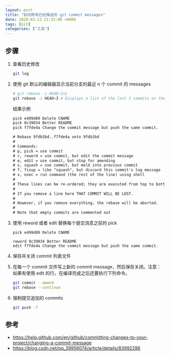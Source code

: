 ```yaml
---
layout: post
title: "如何修改已经推送的 git commit messages"
date: 2020-03-12 21:33:00 +0800
tags: [Git]
categories: ["工具"]
---
```


## 步骤

1. 查看历史修改

   ```bash
   git log
   ```

1. 使用 git 默认的编辑器显示当前分支的最近 n 个 commit 的 messages

   ```bash
   # git rebase -i HEAD~{n}
   git rebase -i HEAD~3 # Displays a list of the last 3 commits on the current branch
   ```

   结果示例

   ```txt
   pick e499d89 Delete CNAME
   pick 0c39034 Better README
   pick f7fde4a Change the commit message but push the same commit.

   # Rebase 9fdb3bd..f7fde4a onto 9fdb3bd
   #
   # Commands:
   # p, pick = use commit
   # r, reword = use commit, but edit the commit message
   # e, edit = use commit, but stop for amending
   # s, squash = use commit, but meld into previous commit
   # f, fixup = like "squash", but discard this commit's log message
   # x, exec = run command (the rest of the line) using shell
   #
   # These lines can be re-ordered; they are executed from top to bottom.
   #
   # If you remove a line here THAT COMMIT WILL BE LOST.
   #
   # However, if you remove everything, the rebase will be aborted.
   #
   # Note that empty commits are commented out
   ```

1. 使用 reword 或者 edit 替换每个提交消息之前的 pick

   ```
   pick e499d89 Delete CNAME

   reword 0c39034 Better README
   edit f7fde4a Change the commit message but push the same commit.
   ```

1. 保存并关闭 commit 列表文件

1. 在每一个 commit 文件写上新的 commit message，然后保存关闭。注意：如果有使用 edit 的行，在编译完成之后还要执行下列命令。

   ```bash
   git commit --amend
   git rebase --continue
   ```

1. 强制提交追加的 commits

   ```bash
   git push -f
   ```

## 参考

- <https://help.github.com/en/github/committing-changes-to-your-project/changing-a-commit-message>
- <https://blog.csdn.net/qq_39956074/article/details/83992286>
